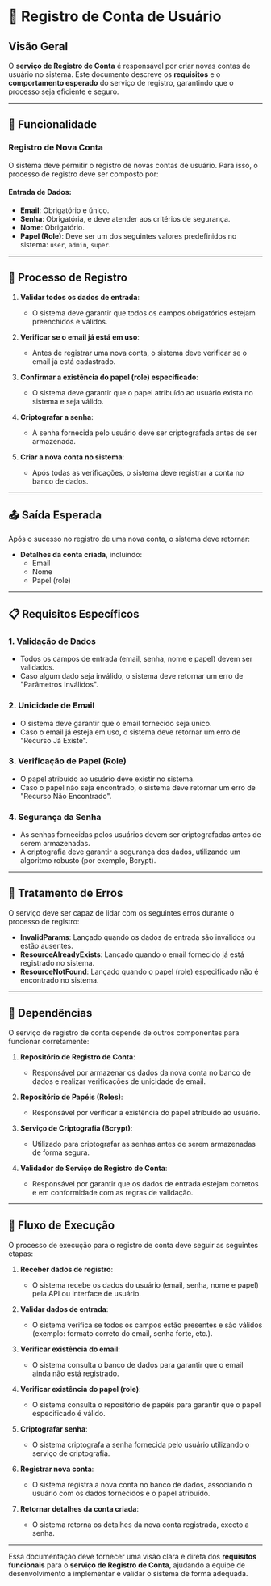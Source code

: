 # 📘 Registro de Conta de Usuário

## Visão Geral

O **serviço de Registro de Conta** é responsável por criar novas contas de usuário no sistema. Este documento descreve os **requisitos** e o **comportamento esperado** do serviço de registro, garantindo que o processo seja eficiente e seguro.

---

## 📑 Funcionalidade

### Registro de Nova Conta

O sistema deve permitir o registro de novas contas de usuário. Para isso, o processo de registro deve ser composto por:

#### **Entrada de Dados:**
- **Email**: Obrigatório e único.
- **Senha**: Obrigatória, e deve atender aos critérios de segurança.
- **Nome**: Obrigatório.
- **Papel (Role)**: Deve ser um dos seguintes valores predefinidos no sistema: `user`, `admin`, `super`.

---

## 🔄 Processo de Registro

1. **Validar todos os dados de entrada**:
   - O sistema deve garantir que todos os campos obrigatórios estejam preenchidos e válidos.

2. **Verificar se o email já está em uso**:
   - Antes de registrar uma nova conta, o sistema deve verificar se o email já está cadastrado.

3. **Confirmar a existência do papel (role) especificado**:
   - O sistema deve garantir que o papel atribuído ao usuário exista no sistema e seja válido.

4. **Criptografar a senha**:
   - A senha fornecida pelo usuário deve ser criptografada antes de ser armazenada.

5. **Criar a nova conta no sistema**:
   - Após todas as verificações, o sistema deve registrar a conta no banco de dados.

---

## 📤 Saída Esperada

Após o sucesso no registro de uma nova conta, o sistema deve retornar:

- **Detalhes da conta criada**, incluindo:
  - Email
  - Nome
  - Papel (role)

---

## 📋 Requisitos Específicos

### 1. **Validação de Dados**
   - Todos os campos de entrada (email, senha, nome e papel) devem ser validados.
   - Caso algum dado seja inválido, o sistema deve retornar um erro de "Parâmetros Inválidos".

### 2. **Unicidade de Email**
   - O sistema deve garantir que o email fornecido seja único.
   - Caso o email já esteja em uso, o sistema deve retornar um erro de "Recurso Já Existe".

### 3. **Verificação de Papel (Role)**
   - O papel atribuído ao usuário deve existir no sistema.
   - Caso o papel não seja encontrado, o sistema deve retornar um erro de "Recurso Não Encontrado".

### 4. **Segurança da Senha**
   - As senhas fornecidas pelos usuários devem ser criptografadas antes de serem armazenadas.
   - A criptografia deve garantir a segurança dos dados, utilizando um algoritmo robusto (por exemplo, Bcrypt).

---

## 🚦 Tratamento de Erros

O serviço deve ser capaz de lidar com os seguintes erros durante o processo de registro:

- **InvalidParams**: Lançado quando os dados de entrada são inválidos ou estão ausentes.
- **ResourceAlreadyExists**: Lançado quando o email fornecido já está registrado no sistema.
- **ResourceNotFound**: Lançado quando o papel (role) especificado não é encontrado no sistema.

---

## 🔗 Dependências

O serviço de registro de conta depende de outros componentes para funcionar corretamente:

1. **Repositório de Registro de Conta**:
   - Responsável por armazenar os dados da nova conta no banco de dados e realizar verificações de unicidade de email.

2. **Repositório de Papéis (Roles)**:
   - Responsável por verificar a existência do papel atribuído ao usuário.

3. **Serviço de Criptografia (Bcrypt)**:
   - Utilizado para criptografar as senhas antes de serem armazenadas de forma segura.

4. **Validador de Serviço de Registro de Conta**:
   - Responsável por garantir que os dados de entrada estejam corretos e em conformidade com as regras de validação.

---

## 🔄 Fluxo de Execução

O processo de execução para o registro de conta deve seguir as seguintes etapas:

1. **Receber dados de registro**:
   - O sistema recebe os dados do usuário (email, senha, nome e papel) pela API ou interface de usuário.

2. **Validar dados de entrada**:
   - O sistema verifica se todos os campos estão presentes e são válidos (exemplo: formato correto do email, senha forte, etc.).

3. **Verificar existência do email**:
   - O sistema consulta o banco de dados para garantir que o email ainda não está registrado.

4. **Verificar existência do papel (role)**:
   - O sistema consulta o repositório de papéis para garantir que o papel especificado é válido.

5. **Criptografar senha**:
   - O sistema criptografa a senha fornecida pelo usuário utilizando o serviço de criptografia.

6. **Registrar nova conta**:
   - O sistema registra a nova conta no banco de dados, associando o usuário com os dados fornecidos e o papel atribuído.

7. **Retornar detalhes da conta criada**:
   - O sistema retorna os detalhes da nova conta registrada, exceto a senha.

---

Essa documentação deve fornecer uma visão clara e direta dos **requisitos funcionais** para o **serviço de Registro de Conta**, ajudando a equipe de desenvolvimento a implementar e validar o sistema de forma adequada.